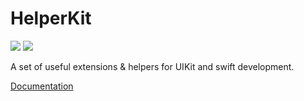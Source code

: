 # HelperKit

[![](https://img.shields.io/endpoint?url=https%3A%2F%2Fswiftpackageindex.com%2Fapi%2Fpackages%2Fmarionauta%2FHelperKit%2Fbadge%3Ftype%3Dswift-versions)](https://swiftpackageindex.com/marionauta/HelperKit)
[![](https://img.shields.io/endpoint?url=https%3A%2F%2Fswiftpackageindex.com%2Fapi%2Fpackages%2Fmarionauta%2FHelperKit%2Fbadge%3Ftype%3Dplatforms)](https://swiftpackageindex.com/marionauta/HelperKit)

A set of useful extensions & helpers for UIKit and swift development.

[Documentation](https://swiftpackageindex.com/marionauta/HelperKit/main/documentation/helperkit)
